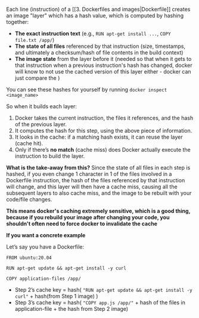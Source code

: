Each line (instruction) of a [[3. Dockerfiles and images|Dockerfile]] creates an image "layer" which has a hash value, which is computed by hashing together:

- **The exact instruction text** (e.g., `RUN apt-get install ...`, `COPY file.txt /app/`)
- **The state of all files** referenced by that instruction (size, timestamps, and ultimately a checksum/hash of file contents in the build context)
- **The image state** from the layer before it (needed so that when it gets to that instruction when a previous instruction's hash has changed, docker will know to not use the cached version of this layer either - docker can just compare the )

You can see these hashes for yourself by running `docker inspect <image_name>`

So when it builds each layer:
1. Docker takes the current instruction, the files it references, and the hash of the previous layer.
2. It computes the hash for this step, using the above piece of information.
3. It looks in the cache: if a matching hash exists, it can reuse the layer (cache hit).
4. Only if there’s **no match** (cache miss) does Docker actually execute the instruction to build the layer.

**What is the take-away from this?**
Since the state of all files in each step is hashed, if you even change 1 character in 1 of the files involved in a Dockerfile instruction, the hash of the files referenced by that instruction will change, and this layer will then have a cache miss, causing all the subsequent layers to also cache miss, and the image to be rebuilt with your code/file changes.

**This means docker's caching extremely sensitive, which is a good thing, because if you rebuild your image after changing your code, you shouldn't often need to force docker to invalidate the cache**


**If you want a concrete example**

Let’s say you have a Dockerfile:
```
FROM ubuntu:20.04

RUN apt-get update && apt-get install -y curl

COPY application-files /app/
```

- Step 2’s cache key = hash( `"RUN apt-get update && apt-get install -y curl"` + hash(from Step 1 image) )
- Step 3’s cache key = hash( `"COPY app.js /app/"` + hash of the files in application-file + the hash from Step 2 image)
